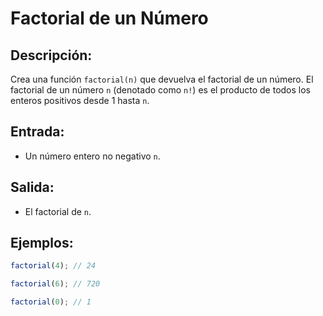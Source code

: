 # Factorial de un Número

## Descripción:
Crea una función `factorial(n)` que devuelva el factorial de un número. El factorial de un número `n` (denotado como `n!`) es el producto de todos los enteros positivos desde 1 hasta `n`.

## Entrada:
- Un número entero no negativo `n`.

## Salida:
- El factorial de `n`.

## Ejemplos:

```javascript
factorial(4); // 24

factorial(6); // 720

factorial(0); // 1
```